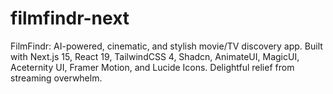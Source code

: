 # filmfindr-next
FilmFindr: AI-powered, cinematic, and stylish movie/TV discovery app. Built with Next.js 15, React 19, TailwindCSS 4, Shadcn, AnimateUI, MagicUI, Aceternity UI, Framer Motion, and Lucide Icons. Delightful relief from streaming overwhelm.
